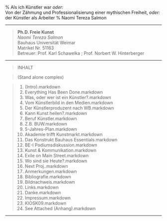 % Als ich Künstler war *oder:*  
  Von der Zähmung und Professionalisierung einer mythischen Freiheit, *oder:*  
  der Künstler als Arbeiter
% Naomi Tereza Salmon

---

> **Ph.D. Freie Kunst**  
> *Naomi Tereza Salmon*  
> Bauhaus Universität Weimar  
> Matrikel Nr. 51163  
> Betreuer: Prof. Karl Schawelka ; Prof. Norbert W. Hinterberger  

---

> INHALT
 
> (Stand alone complex)

> 01. (Intro).markdown
> 02. Everything Has Been Done.markdown
> 03. Was, oder wer ist ein Künstler?.markdown
> 04. Vom Künstlerbild in den Medien.markdown
> 05. Der Künstlerproduzent nach WB.markdown
> 06. Kann Kunst heilen?.markdown
> 07. Beruf Künstler.markdown
> 08. Z.B. BUW.markdown
> 09. 5-Jahres-Plan.markdown
> 10. Akademie trifft Kunstmarkt.markdown
> 11. Das Konstrukt Bauhaus Essentials.markdown
> 12. BE-I Podiumsdiskussion.markdown
> 13. Kunst & Kommunikation.markdown
> 14. Exile on Main Street.markdown
> 15. Wo sind sie Heute?.markdown
> 16. Next Proj..markdown
> 17. Anmerkungen.markdown
> 18. Bibliografie.markdown
> 19. Bildnachweis.markdown
> 20. Links.markdown
> 21. Danke.markdown
> 22. Impressum.markdown
> 23. KIOSK09.markdown
> 24. See Attached (Anhang).markdown

---
